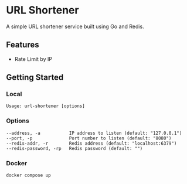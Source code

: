 # URL Shortener

A simple URL shortener service built using Go and Redis.

## Features

* Rate Limit by IP

## Getting Started

### Local

```
Usage: url-shortener [options]
```

### Options

```
--address, -a           IP address to listen (default: "127.0.0.1")
--port, -p              Port number to listen (default: "8080")
--redis-addr, -r        Redis address (default: "localhost:6379")
--redis-password, -rp   Redis password (default: "")
```

### Docker

```
docker compose up
```
